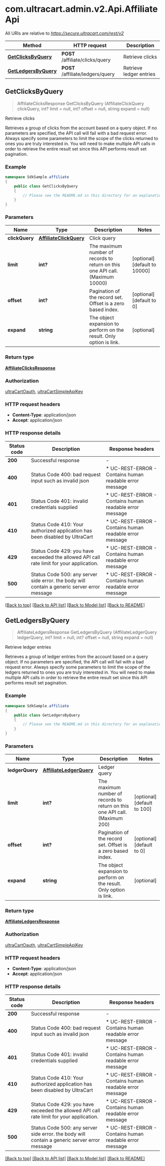 # com.ultracart.admin.v2.Api.AffiliateApi

All URIs are relative to *https://secure.ultracart.com/rest/v2*

Method | HTTP request | Description
------------- | ------------- | -------------
[**GetClicksByQuery**](AffiliateApi.md#getclicksbyquery) | **POST** /affiliate/clicks/query | Retrieve clicks
[**GetLedgersByQuery**](AffiliateApi.md#getledgersbyquery) | **POST** /affiliate/ledgers/query | Retrieve ledger entries



## GetClicksByQuery

> AffiliateClicksResponse GetClicksByQuery (AffiliateClickQuery clickQuery, int? limit = null, int? offset = null, string expand = null)

Retrieve clicks

Retrieves a group of clicks from the account based on a query object.  If no parameters are specified, the API call will fail with a bad request error.  Always specify some parameters to limit the scope of the clicks returned to ones you are truly interested in.  You will need to make multiple API calls in order to retrieve the entire result set since this API performs result set pagination. 


### Example

```csharp
namespace SdkSample.affiliate
{
    public class GetClicksByQuery
    {
        // Please see the README.md in this directory for an explanation on why there are no samples here.
    }
}
```


### Parameters


Name | Type | Description  | Notes
------------- | ------------- | ------------- | -------------
 **clickQuery** | [**AffiliateClickQuery**](AffiliateClickQuery.md)| Click query | 
 **limit** | **int?**| The maximum number of records to return on this one API call. (Maximum 10000) | [optional] [default to 10000]
 **offset** | **int?**| Pagination of the record set.  Offset is a zero based index. | [optional] [default to 0]
 **expand** | **string**| The object expansion to perform on the result.  Only option is link. | [optional] 

### Return type

[**AffiliateClicksResponse**](AffiliateClicksResponse.md)

### Authorization

[ultraCartOauth](../README.md#ultraCartOauth), [ultraCartSimpleApiKey](../README.md#ultraCartSimpleApiKey)

### HTTP request headers

- **Content-Type**: application/json
- **Accept**: application/json


### HTTP response details
| Status code | Description | Response headers |
|-------------|-------------|------------------|
| **200** | Successful response |  -  |
| **400** | Status Code 400: bad request input such as invalid json |  * UC-REST-ERROR - Contains human readable error message <br>  |
| **401** | Status Code 401: invalid credentials supplied |  * UC-REST-ERROR - Contains human readable error message <br>  |
| **410** | Status Code 410: Your authorized application has been disabled by UltraCart |  * UC-REST-ERROR - Contains human readable error message <br>  |
| **429** | Status Code 429: you have exceeded the allowed API call rate limit for your application. |  * UC-REST-ERROR - Contains human readable error message <br>  |
| **500** | Status Code 500: any server side error.  the body will contain a generic server error message |  * UC-REST-ERROR - Contains human readable error message <br>  |

[[Back to top]](#)
[[Back to API list]](../README.md#documentation-for-api-endpoints)
[[Back to Model list]](../README.md#documentation-for-models)
[[Back to README]](../README.md)


## GetLedgersByQuery

> AffiliateLedgersResponse GetLedgersByQuery (AffiliateLedgerQuery ledgerQuery, int? limit = null, int? offset = null, string expand = null)

Retrieve ledger entries

Retrieves a group of ledger entries from the account based on a query object.  If no parameters are specified, the API call will fail with a bad request error.  Always specify some parameters to limit the scope of the ledgers returned to ones you are truly interested in.  You will need to make multiple API calls in order to retrieve the entire result set since this API performs result set pagination. 


### Example

```csharp
namespace SdkSample.affiliate
{
    public class GetLedgersByQuery
    {
        // Please see the README.md in this directory for an explanation on why there are no samples here.
    }
}
```


### Parameters


Name | Type | Description  | Notes
------------- | ------------- | ------------- | -------------
 **ledgerQuery** | [**AffiliateLedgerQuery**](AffiliateLedgerQuery.md)| Ledger query | 
 **limit** | **int?**| The maximum number of records to return on this one API call. (Maximum 200) | [optional] [default to 100]
 **offset** | **int?**| Pagination of the record set.  Offset is a zero based index. | [optional] [default to 0]
 **expand** | **string**| The object expansion to perform on the result.  Only option is link. | [optional] 

### Return type

[**AffiliateLedgersResponse**](AffiliateLedgersResponse.md)

### Authorization

[ultraCartOauth](../README.md#ultraCartOauth), [ultraCartSimpleApiKey](../README.md#ultraCartSimpleApiKey)

### HTTP request headers

- **Content-Type**: application/json
- **Accept**: application/json


### HTTP response details
| Status code | Description | Response headers |
|-------------|-------------|------------------|
| **200** | Successful response |  -  |
| **400** | Status Code 400: bad request input such as invalid json |  * UC-REST-ERROR - Contains human readable error message <br>  |
| **401** | Status Code 401: invalid credentials supplied |  * UC-REST-ERROR - Contains human readable error message <br>  |
| **410** | Status Code 410: Your authorized application has been disabled by UltraCart |  * UC-REST-ERROR - Contains human readable error message <br>  |
| **429** | Status Code 429: you have exceeded the allowed API call rate limit for your application. |  * UC-REST-ERROR - Contains human readable error message <br>  |
| **500** | Status Code 500: any server side error.  the body will contain a generic server error message |  * UC-REST-ERROR - Contains human readable error message <br>  |

[[Back to top]](#)
[[Back to API list]](../README.md#documentation-for-api-endpoints)
[[Back to Model list]](../README.md#documentation-for-models)
[[Back to README]](../README.md)

